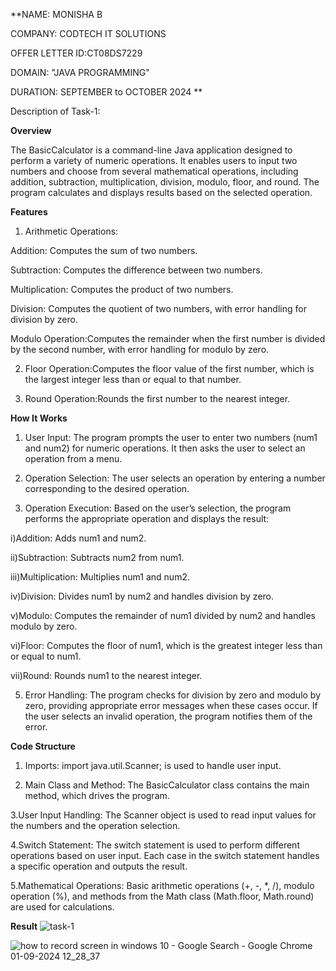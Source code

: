 **NAME: MONISHA B

COMPANY: CODTECH IT SOLUTIONS

OFFER LETTER ID:CT08DS7229

DOMAIN: "JAVA PROGRAMMING"

DURATION: SEPTEMBER to OCTOBER 2024
**


Description of Task-1:

**Overview**

The BasicCalculator is a command-line Java application designed to perform a variety of numeric operations. It enables users to input two numbers and choose from several mathematical operations, including addition, subtraction, multiplication, division, modulo, floor, and round. The program calculates and displays results based on the selected operation.

**Features**

1. Arithmetic Operations:

Addition: Computes the sum of two numbers.

Subtraction: Computes the difference between two numbers.

Multiplication: Computes the product of two numbers.

Division: Computes the quotient of two numbers, with error handling for division by zero.

Modulo Operation:Computes the remainder when the first number is divided by the second number, with error handling for modulo by zero.

2. Floor Operation:Computes the floor value of the first number, which is the largest integer less than or equal to that number.

3. Round Operation:Rounds the first number to the nearest integer.


**How It Works**

1. User Input:
The program prompts the user to enter two numbers (num1 and num2) for numeric operations.
It then asks the user to select an operation from a menu.

2. Operation Selection:
The user selects an operation by entering a number corresponding to the desired operation.

3. Operation Execution:
Based on the user’s selection, the program performs the appropriate operation and displays the result:
 
  i)Addition: Adds num1 and num2.

  ii)Subtraction: Subtracts num2 from num1.
  
  iii)Multiplication: Multiplies num1 and num2.
  
  iv)Division: Divides num1 by num2 and handles division by zero.
  
  v)Modulo: Computes the remainder of num1 divided by num2 and handles modulo by zero.
  
  vi)Floor: Computes the floor of num1, which is the greatest integer less than or equal to num1.
  
  vii)Round: Rounds num1 to the nearest integer.

5. Error Handling:
The program checks for division by zero and modulo by zero, providing appropriate error messages when these cases occur.
If the user selects an invalid operation, the program notifies them of the error.


**Code Structure**

1. Imports:
import java.util.Scanner; is used to handle user input.

2. Main Class and Method:
The BasicCalculator class contains the main method, which drives the program.

 3.User Input Handling:
 The Scanner object is used to read input values for the numbers and the operation selection.

 4.Switch Statement:
 The switch statement is used to perform different operations based on user input.
 Each case in the switch statement handles a specific operation and outputs the result.

 5.Mathematical Operations:
 Basic arithmetic operations (+, -, *, /), modulo operation (%), and methods from the Math class (Math.floor, Math.round) are used for calculations.

**Result**
![task-1](https://github.com/user-attachments/assets/bcfe0115-d15a-489a-8266-db46f85fa611)


![how to record screen in windows 10 - Google Search - Google Chrome 01-09-2024 12_28_37](https://github.com/user-attachments/assets/047c6532-c128-4fc0-bc90-a1df9745d32f)

